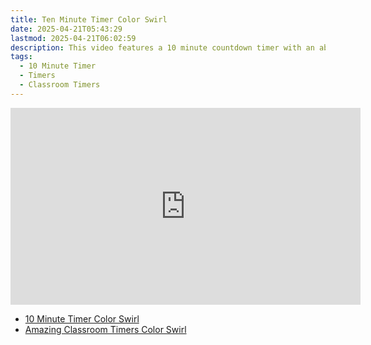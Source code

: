 ```yaml
---
title: Ten Minute Timer Color Swirl
date: 2025-04-21T05:43:29
lastmod: 2025-04-21T06:02:59
description: This video features a 10 minute countdown timer with an abstract rainbow color swirl animated background.
tags:
  - 10 Minute Timer
  - Timers
  - Classroom Timers
---
```


<div class="iframe-16-9-container">
<iframe class="youTubeIframe" width="560" height="315" src="https://www.youtube.com/embed/n2Hj4HH3OoM" title="YouTube video player" frameborder="0" allow="accelerometer; autoplay; clipboard-write; encrypted-media; gyroscope; picture-in-picture; web-share" allowfullscreen></iframe>
</div>

- [10 Minute Timer Color Swirl](https://youtu.be/n2Hj4HH3OoM)
- [Amazing Classroom Timers Color Swirl](../amazing-classroom-timers-color-swirl.md)
